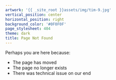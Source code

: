 ```yaml
---
artwork: '{{ _site_root }}assets/img/tim-9.jpg'
vertical_position: center
horizontal_position: right
background_color: '#0F0F0F'
page_stylesheet: 404
theme: dark
title: Page Not Found
---
```

Perhaps you are here because:

- The page has moved
- The page no longer exists
- There was technical issue on our end